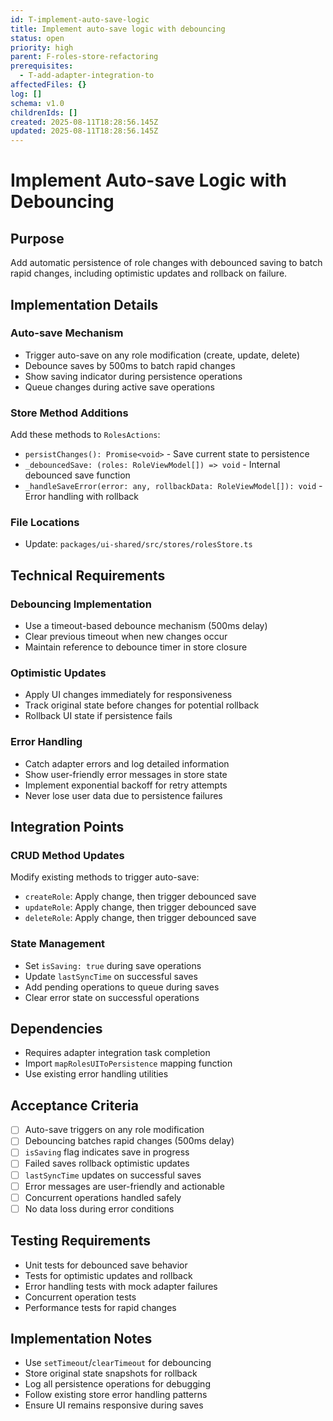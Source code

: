 ```yaml
---
id: T-implement-auto-save-logic
title: Implement auto-save logic with debouncing
status: open
priority: high
parent: F-roles-store-refactoring
prerequisites:
  - T-add-adapter-integration-to
affectedFiles: {}
log: []
schema: v1.0
childrenIds: []
created: 2025-08-11T18:28:56.145Z
updated: 2025-08-11T18:28:56.145Z
---
```


# Implement Auto-save Logic with Debouncing

## Purpose

Add automatic persistence of role changes with debounced saving to batch rapid changes, including optimistic updates and rollback on failure.

## Implementation Details

### Auto-save Mechanism

- Trigger auto-save on any role modification (create, update, delete)
- Debounce saves by 500ms to batch rapid changes
- Show saving indicator during persistence operations
- Queue changes during active save operations

### Store Method Additions

Add these methods to `RolesActions`:

- `persistChanges(): Promise<void>` - Save current state to persistence
- `_debouncedSave: (roles: RoleViewModel[]) => void` - Internal debounced save function
- `_handleSaveError(error: any, rollbackData: RoleViewModel[]): void` - Error handling with rollback

### File Locations

- Update: `packages/ui-shared/src/stores/rolesStore.ts`

## Technical Requirements

### Debouncing Implementation

- Use a timeout-based debounce mechanism (500ms delay)
- Clear previous timeout when new changes occur
- Maintain reference to debounce timer in store closure

### Optimistic Updates

- Apply UI changes immediately for responsiveness
- Track original state before changes for potential rollback
- Rollback UI state if persistence fails

### Error Handling

- Catch adapter errors and log detailed information
- Show user-friendly error messages in store state
- Implement exponential backoff for retry attempts
- Never lose user data due to persistence failures

## Integration Points

### CRUD Method Updates

Modify existing methods to trigger auto-save:

- `createRole`: Apply change, then trigger debounced save
- `updateRole`: Apply change, then trigger debounced save
- `deleteRole`: Apply change, then trigger debounced save

### State Management

- Set `isSaving: true` during save operations
- Update `lastSyncTime` on successful saves
- Add pending operations to queue during saves
- Clear error state on successful operations

## Dependencies

- Requires adapter integration task completion
- Import `mapRolesUIToPersistence` mapping function
- Use existing error handling utilities

## Acceptance Criteria

- [ ] Auto-save triggers on any role modification
- [ ] Debouncing batches rapid changes (500ms delay)
- [ ] `isSaving` flag indicates save in progress
- [ ] Failed saves rollback optimistic updates
- [ ] `lastSyncTime` updates on successful saves
- [ ] Error messages are user-friendly and actionable
- [ ] Concurrent operations handled safely
- [ ] No data loss during error conditions

## Testing Requirements

- Unit tests for debounced save behavior
- Tests for optimistic updates and rollback
- Error handling tests with mock adapter failures
- Concurrent operation tests
- Performance tests for rapid changes

## Implementation Notes

- Use `setTimeout`/`clearTimeout` for debouncing
- Store original state snapshots for rollback
- Log all persistence operations for debugging
- Follow existing store error handling patterns
- Ensure UI remains responsive during saves

